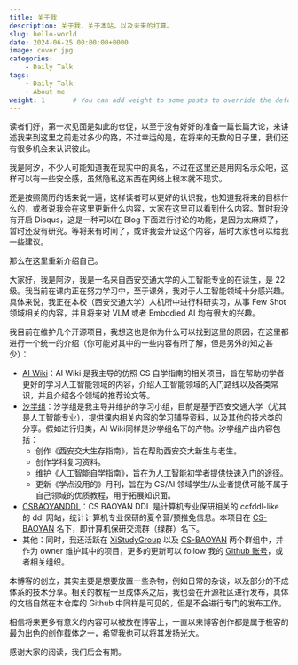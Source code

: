 ```yaml
---
title: 关于我
description: 关于我，关于本站，以及未来的打算。
slug: hello-world
date: 2024-06-25 00:00:00+0000
image: cover.jpg
categories:
    - Daily Talk
tags:
    - Daily Talk
    - About me
weight: 1       # You can add weight to some posts to override the default sorting (date descending)
---
```


读者们好，第一次见面是如此的仓促，以至于没有好好的准备一篇长篇大论，来讲述我来到这里之前走过多少的路，不过幸运的是，在将来的无数的日子里，我们还有很多机会来认识彼此。

我是阿汐，不少人可能知道我在现实中的真名，不过在这里还是用网名示众吧，这样可以有一些安全感，虽然隐私这东西在网络上根本就不现实。

还是按照简历的话来说一遍，这样读者可以更好的认识我，也知道我将来的目标什么的，或者说我会在这里更新什么内容，大家在这里可以看到什么内容。暂时我没有开启 Disqus，这是一种可以在 Blog 下面进行讨论的功能，是因为太麻烦了，暂时还没有研究。等将来有时间了，或许我会开设这个内容，届时大家也可以给我一些建议。

那么在这里重新介绍自己。

大家好，我是阿汐，我是一名来自西安交通大学的人工智能专业的在读生，是 22 级。我当前在课内正在努力学习中，至于课外，我对于人工智能领域十分感兴趣。具体来说，我正在本校（西安交通大学）人机所中进行科研实习，从事 Few Shot 领域相关的内容，并且将来对 VLM 或者 Embodied AI 均有很大的兴趣。

我目前在维护几个开源项目，我想这也是你为什么可以找到这里的原因，在这里都进行一个统一的介绍（你可能对其中的一些内容有所了解，但是另外的知之甚少）：

- [AI Wiki](https://aidiy.icu)：AI Wiki 是我主导的仿照 CS 自学指南的相关项目，旨在帮助初学者更好的学习人工智能领域的内容，介绍人工智能领域的入门路线以及各类常识，并且介绍各个领域的推荐论文等。
- [汐学组](https://xistudygroup.github.io/XiStudyGroup/)：汐学组是我主导并维护的学习小组，目前是基于西安交通大学（尤其是人工智能专业），提供课内相关内容的学习辅导资料，以及其他的技术类的分享。假如进行归类，AI Wiki同样是汐学组名下的产物。汐学组产出内容包括：
  - 创作《西安交大生存指南》，旨在帮助西安交大新生与老生。
  - 创作学科复习资料。
  - 维护《人工智能自学指南》，旨在为人工智能初学者提供快速入门的途径。
  - 更新《学点没用的》月刊，旨在为 CS/AI 领域学生/从业者提供可能不属于自己领域的优质教程，用于拓展知识面。
- [CSBAOYANDDL](https://cs-baoyan.github.io/CSBAOYANDDL/)：CS BAOYAN DDL 是计算机专业保研相关的 ccfddl-like 的 ddl 网站，统计计算机专业保研的夏令营/预推免信息。本项目在 [CS-BAOYAN](https://github.com/CS-BAOYAN) 名下，即计算机保研交流群（绿群）名下。
- 其他：同时，我还活跃在 [XiStudyGroup](https://github.com/XiStudyGroup) 以及 [CS-BAOYAN](https://github.com/CS-BAOYAN) 两个群组中，并作为 owner 维护其中的项目，更多的更新可以 follow 我的 [Github 账号](https://github.com/Axi404)，或者相关组织。

本博客的创立，其实主要是想要放置一些杂物，例如日常的杂谈，以及部分的不成体系的技术分享。相关的教程一旦成体系之后，我也会在开源社区进行发布，具体的文档自然在本仓库的 Github 中同样是可见的，但是不会进行专门的发布工作。

相信将来更多有意义的内容可以被放在博客上，一直以来博客创作都是属于极客的最为出色的创作载体之一，希望我也可以将其发扬光大。

感谢大家的阅读，我们后会有期。